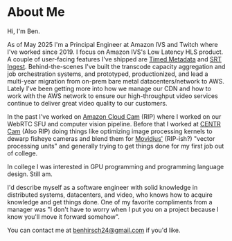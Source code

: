 # About Me

Hi, I'm Ben.

As of May 2025 I'm a Principal Engineer at Amazon IVS and Twitch where I've worked since 2019. I focus on Amazon IVS's Low Latency HLS product. A couple of user-facing features I've shipped are [Timed Metadata](https://docs.aws.amazon.com/ivs/latest/LowLatencyUserGuide/metadata.html) and [SRT Ingest](https://aws.amazon.com/about-aws/whats-new/2024/04/amazon-ivs-low-latency-streaming-srt-ingest/). Behind-the-scenes I've built the transcode capacity aggregation and job orchestration systems, and prototyped, productionized, and lead a multi-year migration from on-prem bare metal datacenters/network to AWS. Lately I've been getting more into how we manage our CDN and how to work with the AWS network to ensure our high-throughput video services continue to deliver great video quality to our customers.

In the past I've worked on [Amazon Cloud Cam](https://www.amazon.com/Amazon-Cloud-Indoor-Security-Camera/dp/B01MTOMIB4) (RIP) where I worked on our WebRTC SFU and computer vision pipeline. Before that I worked at [CENTR Cam](https://techcrunch.com/2014/05/28/centr-cam-is-a-gopro-competitor-that-captures-everything-around-you/) (Also RIP) doing things like optimizing image processing kernels to dewarp fisheye cameras and blend them for [Movidius'](https://www.intel.com/content/www/us/en/developer/topic-technology/edge-5g/hardware/vision-accelerator-movidius-vpu.html) (RIP-ish?) "vector processing units" and generally trying to get things done for my first job out of college.

In college I was interested in GPU programming and programming language design. Still am.

I'd describe myself as a software engineer with solid knowledge in distributed systems, datacenters, and video, who knows how to acquire knowledge and get things done. One of my favorite compliments from a manager was "I don't have to worry when I put you on a project because I know you'll move it forward somehow".

You can contact me at benhirsch24@gmail.com if you'd like.
